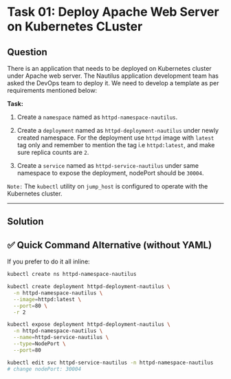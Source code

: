 # Task 01: Deploy Apache Web Server on Kubernetes CLuster

## Question

There is an application that needs to be deployed on Kubernetes cluster under Apache web server. The Nautilus application development team has asked the DevOps team to deploy it. We need to develop a template as per requirements mentioned below:

**Task:**

1. Create a `namespace` named as `httpd-namespace-nautilus`.

2. Create a `deployment` named as `httpd-deployment-nautilus` under newly created namespace. For the deployment use `httpd` image with `latest` tag only and remember to mention the tag i.e `httpd:latest`, and make sure replica counts are `2`.

3. Create a `service` named as `httpd-service-nautilus` under same namespace to expose the deployment, nodePort should be `30004`.

`Note:` The `kubectl` utility on `jump_host` is configured to operate with the Kubernetes cluster.

---

## Solution

## ✅ Quick Command Alternative (without YAML)

If you prefer to do it all inline:

```bash
kubectl create ns httpd-namespace-nautilus

kubectl create deployment httpd-deployment-nautilus \
  -n httpd-namespace-nautilus \
  --image=httpd:latest \
  --port=80 \
  -r 2

kubectl expose deployment httpd-deployment-nautilus \
  -n httpd-namespace-nautilus \
  --name=httpd-service-nautilus \
  --type=NodePort \
  --port=80

kubectl edit svc httpd-service-nautilus -n httpd-namespace-nautilus
# change nodePort: 30004
```

